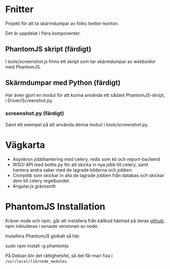 # Fnitter

Projekt för att ta skärmdumpar av folks twitter-konton. 

Det är uppdelat i flera komponenter. 

## PhantomJS skript (färdigt)

I tools/screenshot.js finns ett skript som tar skärmdumpar av webbsidor med PhantomJS. 

## Skärmdumpar med Python (färdigt)

Har även gjort en modul för att kunna använda ett sådant PhantomJS-skript, i Driver/Screenshot.py.

### screenshot.py (färdigt)

Samt ett exempel på att använda denna mobul i tools/screenshot.py. 

# Vägkarta

  * Asynkron jobbhantering med celery, redis som kö och report-backend
  * WSGI API med bottle.py för att skicka in nya jobb till celery, samt hantera andra saker med de lagrade bilderna och jobben
  * Cronjobb som skickar in alla de lagrade jobben från databas och skickar dem till celery regelbundet
  * Angular.js gränssnitt

# PhantomJS Installation

Kräver node och npm, går att installera från källkod hämtad på deras [github](https://github.com/joyent/node), npm inkluderas i senaste versionen av node. 

Installera PhantomJS globalt så här. 

  sudo npm install -g phantomjs

På Debian blir det rättighetsfel, så det får man fixa i `/usr/local/lib/node_modules`. 


